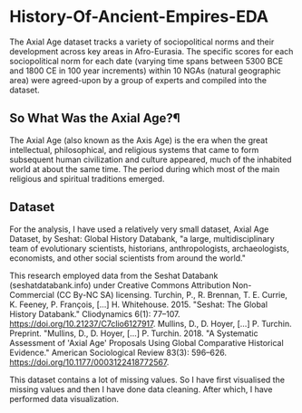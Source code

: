 # History-Of-Ancient-Empires-EDA
The Axial Age dataset tracks a variety of sociopolitical norms and their development across key areas in Afro-Eurasia. The specific scores for each sociopolitical norm for each date (varying time spans between 5300 BCE and 1800 CE in 100 year increments) within 10 NGAs (natural geographic area) were agreed-upon by a group of experts and compiled into the dataset.

## So What Was the Axial Age?¶
The Axial Age (also known as the Axis Age) is the era when the great intellectual, philosophical, and religious systems that came to form subsequent human civilization and culture appeared, much of the inhabited world at about the same time. The period during which most of the main religious and spiritual traditions emerged.

## Dataset

For the analysis, I have used a relatively very small dataset, Axial Age Dataset, by Seshat: Global History Databank, "a large, multidisciplinary team of evolutionary scientists, historians, anthropologists, archaeologists, economists, and other social scientists from around the world."

This research employed data from the Seshat Databank (seshatdatabank.info) under Creative Commons Attribution Non-Commercial (CC By-NC SA) licensing.
Turchin, P., R. Brennan, T. E. Currie, K. Feeney, P. François, […] H. Whitehouse. 2015. "Seshat: The Global History Databank." Cliodynamics 6(1): 77–107. https://doi.org/10.21237/C7clio6127917.
Mullins, D., D. Hoyer, […] P. Turchin. Preprint. "Mullins, D., D. Hoyer, […] P. Turchin. 2018. "A Systematic Assessment of 'Axial Age' Proposals Using Global Comparative Historical Evidence." American Sociological Review 83(3): 596–626. https://doi.org/10.1177/0003122418772567.

This dataset contains a lot of missing values. So I have first visualised the missing values and then I have done data cleaning. After which, I have performed data visualization.
